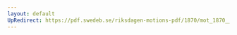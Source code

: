 ```yaml
---
layout: default
UpRedirect: https://pdf.swedeb.se/riksdagen-motions-pdf/1870/mot_1870__ak__00214/mot_1870__ak__00214_002.pdf
---
```

